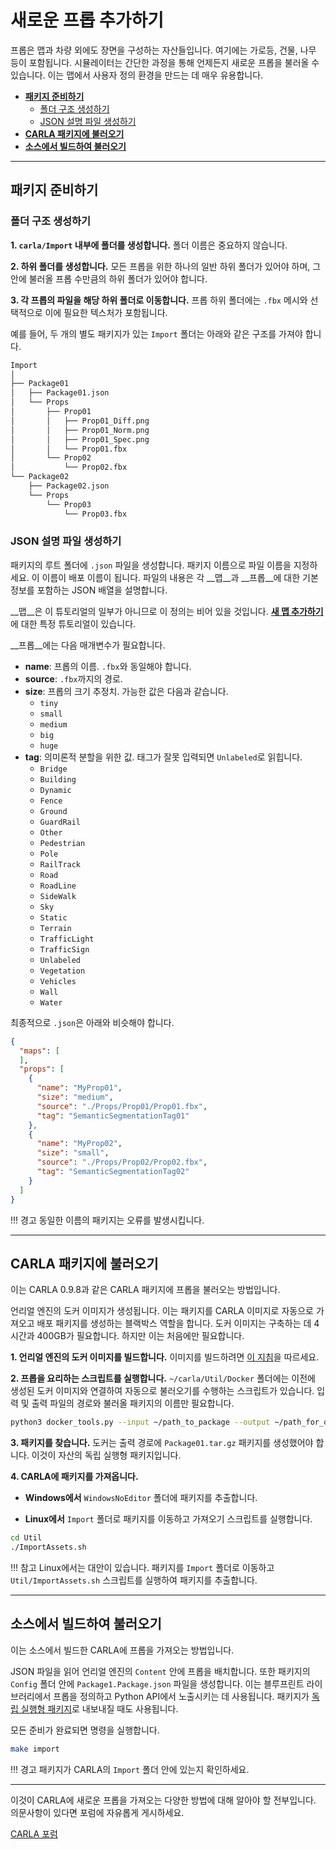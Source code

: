 # 새로운 프롭 추가하기

프롭은 맵과 차량 외에도 장면을 구성하는 자산들입니다. 여기에는 가로등, 건물, 나무 등이 포함됩니다. 시뮬레이터는 간단한 과정을 통해 언제든지 새로운 프롭을 불러올 수 있습니다. 이는 맵에서 사용자 정의 환경을 만드는 데 매우 유용합니다.

* [__패키지 준비하기__](#패키지-준비하기)
  * [폴더 구조 생성하기](#폴더-구조-생성하기)
  * [JSON 설명 파일 생성하기](#json-설명-파일-생성하기)
* [__CARLA 패키지에 불러오기__](#carla-패키지에-불러오기)
* [__소스에서 빌드하여 불러오기__](#소스에서-빌드하여-불러오기)

---
## 패키지 준비하기

### 폴더 구조 생성하기

__1. `carla/Import` 내부에 폴더를 생성합니다.__ 폴더 이름은 중요하지 않습니다.

__2. 하위 폴더를 생성합니다.__ 모든 프롭을 위한 하나의 일반 하위 폴더가 있어야 하며, 그 안에 불러올 프롭 수만큼의 하위 폴더가 있어야 합니다.

__3. 각 프롭의 파일을 해당 하위 폴더로 이동합니다.__ 프롭 하위 폴더에는 `.fbx` 메시와 선택적으로 이에 필요한 텍스처가 포함됩니다.

예를 들어, 두 개의 별도 패키지가 있는 `Import` 폴더는 아래와 같은 구조를 가져야 합니다.

```sh
Import
│
├── Package01
│   ├── Package01.json
│   └── Props
│       ├── Prop01
│       │   ├── Prop01_Diff.png
│       │   ├── Prop01_Norm.png
│       │   ├── Prop01_Spec.png
│       │   └── Prop01.fbx
│       └── Prop02
│           └── Prop02.fbx
└── Package02
    ├── Package02.json
    └── Props
        └── Prop03
            └── Prop03.fbx
```

### JSON 설명 파일 생성하기

패키지의 루트 폴더에 `.json` 파일을 생성합니다. 패키지 이름으로 파일 이름을 지정하세요. 이 이름이 배포 이름이 됩니다. 파일의 내용은 각 __맵__과 __프롭__에 대한 기본 정보를 포함하는 JSON 배열을 설명합니다.

__맵__은 이 튜토리얼의 일부가 아니므로 이 정의는 비어 있을 것입니다. [__새 맵 추가하기__](tuto_M_custom_map_overview.md)에 대한 특정 튜토리얼이 있습니다.

__프롭__에는 다음 매개변수가 필요합니다.

* __name__: 프롭의 이름. `.fbx`와 동일해야 합니다.
* __source__: `.fbx`까지의 경로.
* __size__: 프롭의 크기 추정치. 가능한 값은 다음과 같습니다.
  * `tiny`
  * `small`
  * `medium`
  * `big`
  * `huge`
* __tag__: 의미론적 분할을 위한 값. 태그가 잘못 입력되면 `Unlabeled`로 읽힙니다.
  * `Bridge`
  * `Building`
  * `Dynamic`
  * `Fence`
  * `Ground`
  * `GuardRail`
  * `Other`
  * `Pedestrian`
  * `Pole`
  * `RailTrack`
  * `Road`
  * `RoadLine`
  * `SideWalk`
  * `Sky`
  * `Static`
  * `Terrain`
  * `TrafficLight`
  * `TrafficSign`
  * `Unlabeled`
  * `Vegetation`
  * `Vehicles`
  * `Wall`
  * `Water`

최종적으로 `.json`은 아래와 비슷해야 합니다.

```json
{
  "maps": [
  ],
  "props": [
    {
      "name": "MyProp01",
      "size": "medium",
      "source": "./Props/Prop01/Prop01.fbx",
      "tag": "SemanticSegmentationTag01"
    },
    {
      "name": "MyProp02",
      "size": "small",
      "source": "./Props/Prop02/Prop02.fbx",
      "tag": "SemanticSegmentationTag02"
    }
  ]
}
```

!!! 경고
    동일한 이름의 패키지는 오류를 발생시킵니다.

---
## CARLA 패키지에 불러오기

이는 CARLA 0.9.8과 같은 CARLA 패키지에 프롭을 불러오는 방법입니다.

언리얼 엔진의 도커 이미지가 생성됩니다. 이는 패키지를 CARLA 이미지로 자동으로 가져오고 배포 패키지를 생성하는 블랙박스 역할을 합니다. 도커 이미지는 구축하는 데 4시간과 400GB가 필요합니다. 하지만 이는 처음에만 필요합니다.

__1. 언리얼 엔진의 도커 이미지를 빌드합니다.__ 이미지를 빌드하려면 [이 지침](https://github.com/carla-simulator/carla/tree/master/Util/Docker)을 따르세요.

__2. 프롭을 요리하는 스크립트를 실행합니다.__ `~/carla/Util/Docker` 폴더에는 이전에 생성된 도커 이미지와 연결하여 자동으로 불러오기를 수행하는 스크립트가 있습니다. 입력 및 출력 파일의 경로와 불러올 패키지의 이름만 필요합니다.

```sh
python3 docker_tools.py --input ~/path_to_package --output ~/path_for_output_assets  --packages Package01
```

__3. 패키지를 찾습니다.__ 도커는 출력 경로에 `Package01.tar.gz` 패키지를 생성했어야 합니다. 이것이 자산의 독립 실행형 패키지입니다.

__4. CARLA에 패키지를 가져옵니다.__

* __Windows에서__ `WindowsNoEditor` 폴더에 패키지를 추출합니다.

* __Linux에서__ `Import` 폴더로 패키지를 이동하고 가져오기 스크립트를 실행합니다.

```sh
cd Util
./ImportAssets.sh
```

!!! 참고
    Linux에서는 대안이 있습니다. 패키지를 `Import` 폴더로 이동하고 `Util/ImportAssets.sh` 스크립트를 실행하여 패키지를 추출합니다.

---
## 소스에서 빌드하여 불러오기

이는 소스에서 빌드한 CARLA에 프롭을 가져오는 방법입니다.

JSON 파일을 읽어 언리얼 엔진의 `Content` 안에 프롭을 배치합니다. 또한 패키지의 `Config` 폴더 안에 `Package1.Package.json` 파일을 생성합니다. 이는 블루프린트 라이브러리에서 프롭을 정의하고 Python API에서 노출시키는 데 사용됩니다. 패키지가 [독립 실행형 패키지](tuto_A_create_standalone.md)로 내보내질 때도 사용됩니다.

모든 준비가 완료되면 명령을 실행합니다.

```sh
make import
```

!!! 경고
    패키지가 CARLA의 `Import` 폴더 안에 있는지 확인하세요.

---

이것이 CARLA에 새로운 프롭을 가져오는 다양한 방법에 대해 알아야 할 전부입니다. 의문사항이 있다면 포럼에 자유롭게 게시하세요.

<div class="build-buttons">
<p>
<a href="https://github.com/carla-simulator/carla/discussions/" target="_blank" class="btn btn-neutral" title="CARLA 포럼으로 이동">
CARLA 포럼</a>
</p>
</div>
